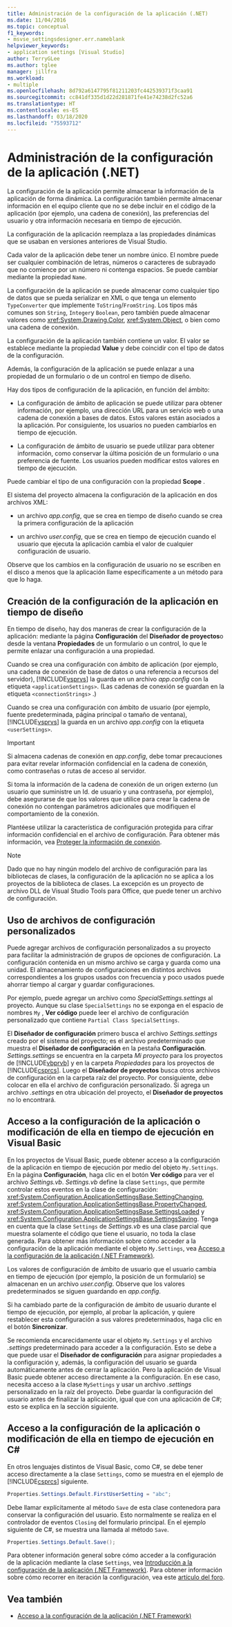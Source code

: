 ```yaml
---
title: Administración de la configuración de la aplicación (.NET)
ms.date: 11/04/2016
ms.topic: conceptual
f1_keywords:
- msvse_settingsdesigner.err.nameblank
helpviewer_keywords:
- application settings [Visual Studio]
author: TerryGLee
ms.author: tglee
manager: jillfra
ms.workload:
- multiple
ms.openlocfilehash: 8d792a6147795f81211203fc442539371f3caa91
ms.sourcegitcommit: cc841df335d1d22d281871fe41e74238d2fc52a6
ms.translationtype: HT
ms.contentlocale: es-ES
ms.lasthandoff: 03/18/2020
ms.locfileid: "75593712"
---
```

# <a name="manage-application-settings-net"></a>Administración de la configuración de la aplicación (.NET)

La configuración de la aplicación permite almacenar la información de la aplicación de forma dinámica. La configuración también permite almacenar información en el equipo cliente que no se debe incluir en el código de la aplicación (por ejemplo, una cadena de conexión), las preferencias del usuario y otra información necesaria en tiempo de ejecución.

La configuración de la aplicación reemplaza a las propiedades dinámicas que se usaban en versiones anteriores de Visual Studio.

Cada valor de la aplicación debe tener un nombre único. El nombre puede ser cualquier combinación de letras, números o caracteres de subrayado que no comience por un número ni contenga espacios. Se puede cambiar mediante la propiedad `Name`.

La configuración de la aplicación se puede almacenar como cualquier tipo de datos que se pueda serializar en XML o que tenga un elemento `TypeConverter` que implemente `ToString`/`FromString`. Los tipos más comunes son `String`, `Integer`y `Boolean`, pero también puede almacenar valores como <xref:System.Drawing.Color>, <xref:System.Object>, o bien como una cadena de conexión.

La configuración de la aplicación también contiene un valor. El valor se establece mediante la propiedad **Value** y debe coincidir con el tipo de datos de la configuración.

Además, la configuración de la aplicación se puede enlazar a una propiedad de un formulario o de un control en tiempo de diseño.

Hay dos tipos de configuración de la aplicación, en función del ámbito:

- La configuración de ámbito de aplicación se puede utilizar para obtener información, por ejemplo, una dirección URL para un servicio web o una cadena de conexión a bases de datos. Estos valores están asociados a la aplicación. Por consiguiente, los usuarios no pueden cambiarlos en tiempo de ejecución.

- La configuración de ámbito de usuario se puede utilizar para obtener información, como conservar la última posición de un formulario o una preferencia de fuente. Los usuarios pueden modificar estos valores en tiempo de ejecución.

Puede cambiar el tipo de una configuración con la propiedad **Scope** .

El sistema del proyecto almacena la configuración de la aplicación en dos archivos XML:

- un archivo *app.config*, que se crea en tiempo de diseño cuando se crea la primera configuración de la aplicación

- un archivo *user.config*, que se crea en tiempo de ejecución cuando el usuario que ejecuta la aplicación cambia el valor de cualquier configuración de usuario.

Observe que los cambios en la configuración de usuario no se escriben en el disco a menos que la aplicación llame específicamente a un método para que lo haga.

## <a name="create-application-settings-at-design-time"></a>Creación de la configuración de la aplicación en tiempo de diseño

En tiempo de diseño, hay dos maneras de crear la configuración de la aplicación: mediante la página **Configuración** del **Diseñador de proyectos**o desde la ventana **Propiedades** de un formulario o un control, lo que le permite enlazar una configuración a una propiedad.

Cuando se crea una configuración con ámbito de aplicación (por ejemplo, una cadena de conexión de base de datos o una referencia a recursos del servidor), [!INCLUDE[vsprvs](../code-quality/includes/vsprvs_md.md)] la guarda en un archivo *app.config* con la etiqueta `<applicationSettings>`. (Las cadenas de conexión se guardan en la etiqueta `<connectionStrings>` .)

Cuando se crea una configuración con ámbito de usuario (por ejemplo, fuente predeterminada, página principal o tamaño de ventana), [!INCLUDE[vsprvs](../code-quality/includes/vsprvs_md.md)] la guarda en un archivo *app.config* con la etiqueta `<userSettings>`.

> [!IMPORTANT]
> Si almacena cadenas de conexión en *app.config*, debe tomar precauciones para evitar revelar información confidencial en la cadena de conexión, como contraseñas o rutas de acceso al servidor.
>
> Si toma la información de la cadena de conexión de un origen externo (un usuario que suministre un Id. de usuario y una contraseña, por ejemplo), debe asegurarse de que los valores que utilice para crear la cadena de conexión no contengan parámetros adicionales que modifiquen el comportamiento de la conexión.
>
> Plantéese utilizar la característica de configuración protegida para cifrar información confidencial en el archivo de configuración. Para obtener más información, vea [Proteger la información de conexión](/dotnet/framework/data/adonet/protecting-connection-information).

> [!NOTE]
> Dado que no hay ningún modelo del archivo de configuración para las bibliotecas de clases, la configuración de la aplicación no se aplica a los proyectos de la biblioteca de clases. La excepción es un proyecto de archivo DLL de Visual Studio Tools para Office, que puede tener un archivo de configuración.

## <a name="use-customized-settings-files"></a>Uso de archivos de configuración personalizados

Puede agregar archivos de configuración personalizados a su proyecto para facilitar la administración de grupos de opciones de configuración. La configuración contenida en un mismo archivo se carga y guarda como una unidad. El almacenamiento de configuraciones en distintos archivos correspondientes a los grupos usados con frecuencia y poco usados puede ahorrar tiempo al cargar y guardar configuraciones.

Por ejemplo, puede agregar un archivo como *SpecialSettings.settings* al proyecto. Aunque su clase `SpecialSettings` no se exponga en el espacio de nombres `My` , **Ver código** puede leer el archivo de configuración personalizado que contiene `Partial Class SpecialSettings`.

El **Diseñador de configuración** primero busca el archivo *Settings.settings* creado por el sistema del proyecto; es el archivo predeterminado que muestra el **Diseñador de configuración** en la pestaña **Configuración**. *Settings.settings* se encuentra en la carpeta *Mi proyecto* para los proyectos de [!INCLUDE[vbprvb](../code-quality/includes/vbprvb_md.md)] y en la carpeta *Propiedades* para los proyectos de [!INCLUDE[csprcs](../data-tools/includes/csprcs_md.md)]. Luego el **Diseñador de proyectos** busca otros archivos de configuración en la carpeta raíz del proyecto. Por consiguiente, debe colocar en ella el archivo de configuración personalizado. Si agrega un archivo *.settings* en otra ubicación del proyecto, el **Diseñador de proyectos** no lo encontrará.

## <a name="access-or-change-application-settings-at-run-time-in-visual-basic"></a>Acceso a la configuración de la aplicación o modificación de ella en tiempo de ejecución en Visual Basic

En los proyectos de Visual Basic, puede obtener acceso a la configuración de la aplicación en tiempo de ejecución por medio del objeto `My.Settings`. En la página **Configuración**, haga clic en el botón **Ver código** para ver el archivo *Settings.vb*. *Settings.vb* define la clase `Settings`, que permite controlar estos eventos en la clase de configuración: <xref:System.Configuration.ApplicationSettingsBase.SettingChanging>, <xref:System.Configuration.ApplicationSettingsBase.PropertyChanged>, <xref:System.Configuration.ApplicationSettingsBase.SettingsLoaded> y <xref:System.Configuration.ApplicationSettingsBase.SettingsSaving>. Tenga en cuenta que la clase `Settings` de *Settings.vb* es una clase parcial que muestra solamente el código que tiene el usuario, no toda la clase generada. Para obtener más información sobre cómo acceder a la configuración de la aplicación mediante el objeto `My.Settings`, vea [Acceso a la configuración de la aplicación (.NET Framework)](/dotnet/visual-basic/developing-apps/programming/app-settings/accessing-application-settings).

Los valores de configuración de ámbito de usuario que el usuario cambia en tiempo de ejecución (por ejemplo, la posición de un formulario) se almacenan en un archivo *user.config*. Observe que los valores predeterminados se siguen guardando en *app.config*.

Si ha cambiado parte de la configuración de ámbito de usuario durante el tiempo de ejecución, por ejemplo, al probar la aplicación, y quiere restablecer esta configuración a sus valores predeterminados, haga clic en el botón **Sincronizar**.

Se recomienda encarecidamente usar el objeto `My.Settings` y el archivo *.settings* predeterminado para acceder a la configuración. Esto se debe a que puede usar el **Diseñador de configuración** para asignar propiedades a la configuración y, además, la configuración del usuario se guarda automáticamente antes de cerrar la aplicación. Pero la aplicación de Visual Basic puede obtener acceso directamente a la configuración. En ese caso, necesita acceso a la clase `MySettings` y usar un archivo *.settings* personalizado en la raíz del proyecto. Debe guardar la configuración del usuario antes de finalizar la aplicación, igual que con una aplicación de C#; esto se explica en la sección siguiente.

<!-- markdownlint-disable MD003 MD020 -->
## <a name="access-or-change-application-settings-at-run-time-in-c"></a>Acceso a la configuración de la aplicación o modificación de ella en tiempo de ejecución en C#
<!-- markdownlint-enable MD003 MD020 -->

En otros lenguajes distintos de Visual Basic, como C#, se debe tener acceso directamente a la clase `Settings`, como se muestra en el ejemplo de [!INCLUDE[csprcs](../data-tools/includes/csprcs_md.md)] siguiente.

```csharp
Properties.Settings.Default.FirstUserSetting = "abc";
```

Debe llamar explícitamente al método `Save` de esta clase contenedora para conservar la configuración del usuario. Esto normalmente se realiza en el controlador de eventos `Closing` del formulario principal. En el ejemplo siguiente de C#, se muestra una llamada al método `Save`.

```csharp
Properties.Settings.Default.Save();
```

Para obtener información general sobre cómo acceder a la configuración de la aplicación mediante la clase `Settings`, vea [Introducción a la configuración de la aplicación (.NET Framework)](/dotnet/framework/winforms/advanced/application-settings-overview). Para obtener información sobre cómo recorrer en iteración la configuración, vea este [artículo del foro](https://social.msdn.microsoft.com/Forums/vstudio/40fbb470-f1e8-4a02-a4a0-9f62b54d0fc4/is-this-possible-propertiessettingsdefault?forum=csharpgeneral).

## <a name="see-also"></a>Vea también

- [Acceso a la configuración de la aplicación (.NET Framework)](/dotnet/visual-basic/developing-apps/programming/app-settings/accessing-application-settings)
